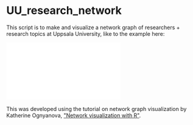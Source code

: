 # UU_research_network
This script is to make and visualize a network graph of researchers + research topics at Uppsala University, like to the example here:

![IEG Network](Images/IEG_network_ex1.pdf "IEG Network")

This was developed using the tutorial on network graph visualization by Katherine Ognyanova, ["Network visualization with R"](https://kateto.net/).
